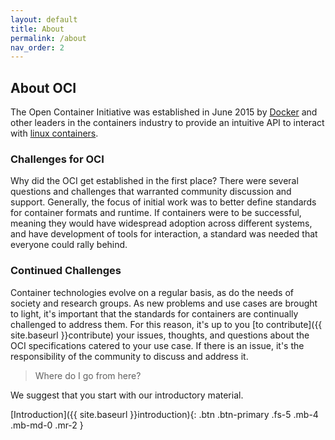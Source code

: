 ```yaml
---
layout: default
title: About
permalink: /about
nav_order: 2
---
```


## About OCI

The Open Container Initiative was established in June 2015 by [Docker](https://en.wikipedia.org/wiki/Docker_(software)) and other leaders in the containers industry to provide an intuitive API to interact with [linux containers](https://en.wikipedia.org/wiki/Container_(virtualization)).

### Challenges for OCI

Why did the OCI get established in the first place? There were several questions and challenges that warranted community discussion and support. Generally, the focus of initial work was to better define standards for container formats and runtime. If containers were to be successful, meaning they would have widespread adoption across different systems, and have development of tools for interaction, a standard was needed that everyone could rally behind.

### Continued Challenges

Container technologies evolve on a regular basis, as do the needs of society and research groups. As new problems and use cases are brought to light, it's important that the standards for containers are continually challenged to address them. 
For this reason, it's up to you [to contribute]({{ site.baseurl }}contribute) your issues, thoughts, and questions about the OCI specifications catered to your use case. 
If there is an issue, it's the responsibility of the community to discuss and address it.

> Where do I go from here?

We suggest that you start with our introductory material.

[Introduction]({{ site.baseurl }}introduction){: .btn .btn-primary .fs-5 .mb-4 .mb-md-0 .mr-2 }
